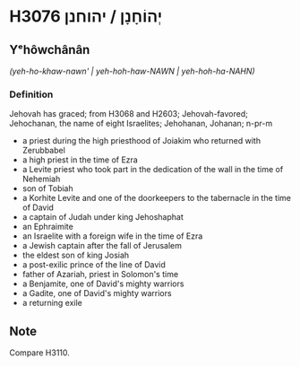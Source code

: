 # H3076 יְהוֹחָנָן / יהוחנן

## Yᵉhôwchânân

_(yeh-ho-khaw-nawn' | yeh-hoh-haw-NAWN | yeh-hoh-ha-NAHN)_

### Definition

Jehovah has graced; from H3068 and H2603; Jehovah-favored; Jehochanan, the name of eight Israelites; Jehohanan, Johanan; n-pr-m

- a priest during the high priesthood of Joiakim who returned with Zerubbabel
- a high priest in the time of Ezra
- a Levite priest who took part in the dedication of the wall in the time of Nehemiah
- son of Tobiah
- a Korhite Levite and one of the doorkeepers to the tabernacle in the time of David
- a captain of Judah under king Jehoshaphat
- an Ephraimite
- an Israelite with a foreign wife in the time of Ezra
- a Jewish captain after the fall of Jerusalem
- the eldest son of king Josiah
- a post-exilic prince of the line of David
- father of Azariah, priest in Solomon's time
- a Benjamite, one of David's mighty warriors
- a Gadite, one of David's mighty warriors
- a returning exile

## Note

Compare H3110.
